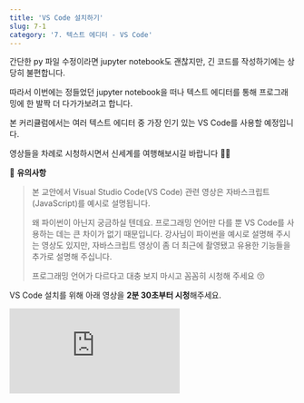 ```yaml
---
title: 'VS Code 설치하기'
slug: 7-1
category: '7. 텍스트 에디터 - VS Code'
---
```

간단한 py 파일 수정이라면 jupyter notebook도 괜찮지만, 긴 코드를 작성하기에는 상당히 불편합니다. 

따라서 이번에는 정들었던 jupyter notebook을 떠나 텍스트 에디터를 통해 프로그래밍에 한 발짝 더 다가가보려고 합니다. 

본 커리큘럼에서는 여러 텍스트 에디터 중 가장 인기 있는 VS Code를 사용할 예정입니다.

영상들을 차례로 시청하시면서 신세계를 여행해보시길 바랍니다 👩‍🚀

📢 **유의사항**
>
> 본 교안에서 Visual Studio Code(VS Code) 관련 영상은 자바스크립트(JavaScript)를 예시로 설명됩니다.
>
> 왜 파이썬이 아닌지 궁금하실 텐데요. 프로그래밍 언어만 다를 뿐 VS Code를 사용하는 데는 큰 차이가 없기 때문입니다. 강사님이 파이썬을 예시로 설명해 주시는 영상도 있지만, 자바스크립트 영상이 좀 더 최근에 촬영됐고 유용한 기능들을 추가로 설명해 주십니다.
>
> 프로그래밍 언어가 다르다고 대충 보지 마시고 꼼꼼히 시청해 주세요 😚

VS Code 설치를 위해 아래 영상을 **2분 30초부터 시청**해주세요.

<iframe class="w-full" style="aspect-ratio: 16 / 9;" src="https://www.youtube.com/embed/pwR0y76Od_U" title="YouTube video player" frameborder="0" allow="accelerometer; autoplay; clipboard-write; encrypted-media; gyroscope; picture-in-picture" allowfullscreen></iframe>
